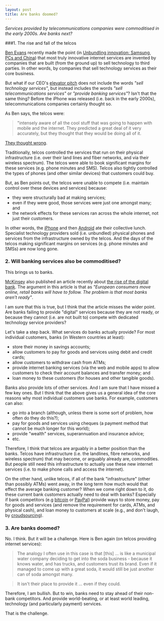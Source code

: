```yaml
---
layout: post
title: Are banks doomed?
---
```


*Services provided by telecommunications companies were commoditised in the early 2000s. Are banks next?*

###1. The rise and fall of the telcos

[Ben Evans](http://ben-evans.com) recently made the point (in [Unbundling innovation: Samsung, PCs and China](http://ben-evans.com/benedictevans/2014/7/10/unbundling-innovation)) that most truly innovative internet services are invented by companies that are built (from the ground up) to sell technology to third parties.  In other words, by companies that sell technology services as their core business.    

But what if our CEO's [elevator pitch](http://www.youtube.com/watch?v=R2bLNkCqpuY) does not include the words *"sell technology services"*, but instead includes the words *"sell telecommunications services"* or *"provide banking services"*?  Isn't that the same thing?  Before the iPhone was released (i.e. back in the early 2000s), telecommunications companies certainly thought so.  

As Ben says, the telcos were:

>"intensely aware of all the cool stuff that was going to happen with mobile and the internet.  They predicted a great deal of it very accurately, but they thought that they would be doing all of it. 

[They thought wrong](http://www.youtube.com/watch?v=qycUOENFIBs).  

Traditionally, telcos controlled the services that run on their physical infrastructure (i.e. over their land lines and fiber networks, and via their wireless spectrum).  The telcos were able to book significant margins for these services (e.g. phone minutes and SMS).  Telcos also tightly controlled the types of phones (and other similar devices) that customers could buy.  

But, as Ben points out, the telcos were unable to compete (i.e. maintain control over these devices and services) because:

- they were structurally bad at making services;
- even if they were good, those services were just one amongst many; and
- the network effects for these services ran across the whole internet, not just their customers.

In other words, the [iPhone](https://www.apple.com/iphone/) and then [Android](http://www.android.com) ate their collective lunch.  Specialist technology providers sold (i.e. unbundled) physical phones and services from the infrastructure owned by the telcos.  And the days of the telcos making significant margins on services (e.g. phone minutes and SMSs) are now long gone. 

### 2. Will banking services also be commoditised?

This brings us to banks.

[McKinsey](http://www.mckinsey.com) also published an article recently about [the rise of the digital bank](http://www.mckinsey.com/Insights/Business_Technology/The_rise_of_the_digital_bank?cid=DigitalEdge-eml-alt-mip-mck-oth-1407).  The argument in this article is  that as *"European consumers move online, retail banks will have to follow. The problem is that most banks aren’t ready"*.  

I am sure that this is true, but I think that the article  misses the wider point.  Are banks failing to provide "digital" services because they are not ready, or because they cannot (i.e. are not built to) compete with dedicated technology service providers? 

Let's take a step back.  What services do banks actually provide?  For most individual customers, banks (in Western countries at least):
- store their money in savings accounts;
- allow customers to pay for goods and services using debit and credit cards;
- allow customers to withdraw cash from ATMs;
- provide internet banking services (via the web and mobile apps) to allow customers to check their account balances and transfer money; and
- loan money to these customers (for houses and other tangible goods).

Banks also provide lots of other services.  And I am sure that I have missed a few key ones.  But I think that the above gives us a general idea of the core reasons why most individual customers use banks.  For example, customers can also:
- go into a branch (although, unless there is some sort of problem, how often do they do this?);
- pay for goods and services using cheques (a payment method that cannot be much longer for this world);
- provide "wealth" services, superannuation and insurance advice;
- etc.

Therefore, I think that telcos are arguably in a better position than the banks.  Telcos have infrastructure (i.e. the landlines, fibre networks, and wireless spectrum) that may become, or arguably already are,  commodities.  But people still need this infrastructure to actually use these new internet services (i.e. to make phone calls and access the internet). 

On the other hand, unlike telcos, if all of the bank "infrastructure" (other than possibly ATMs) went away, in the long term how much would that effect the average banking customer?  When we come right down to it, do these current bank customers actually need to deal with banks?  Especially if bank competitors (e.g [bitcoin](http://en.wikipedia.org/wiki/Bitcoin) or [PayPal](http://paypal.com)) provide ways to store money, pay for goods and services (and remove the requirement for cards, ATMs, and physical cash), and loan money to customers at scale (e.g., and don't laugh, by [croudsourcing](https://angel.co)).

### 3. Are banks doomed?

No.  I think.  But it will be a challenge.  Here is Ben again (on telcos providing internet services): 

> The analogy I often use in this case is that [this] ... is like a municipal water company deciding to get into the soda business - because it knows water, and has trucks, and customers trust its brand. Even if it managed to come up with a great soda, it would still be just another can of soda amongst many.

> It isn't their place to provide it ... even if they could.

Therefore, I am bullish.  But to win, banks need to stay ahead of their non-bank competitors.  And provide world-beating, or at least world leading, technology (and particularly payment) services.  

That is the challenge.  





